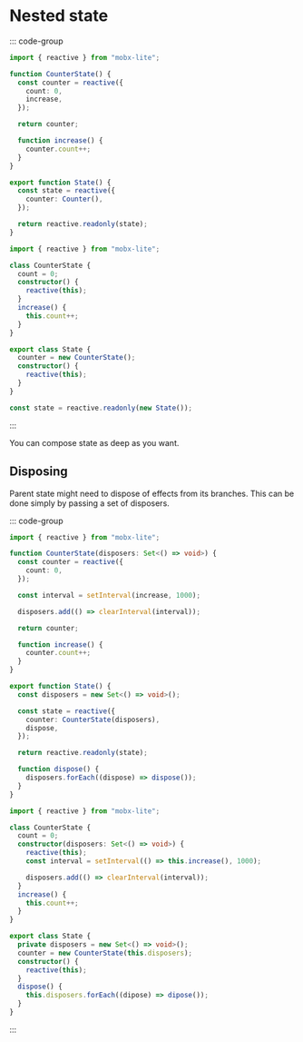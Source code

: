 # Nested state

::: code-group

```ts [Functional]
import { reactive } from "mobx-lite";

function CounterState() {
  const counter = reactive({
    count: 0,
    increase,
  });

  return counter;

  function increase() {
    counter.count++;
  }
}

export function State() {
  const state = reactive({
    counter: Counter(),
  });

  return reactive.readonly(state);
}
```

```ts [Object Oriented]
import { reactive } from "mobx-lite";

class CounterState {
  count = 0;
  constructor() {
    reactive(this);
  }
  increase() {
    this.count++;
  }
}

export class State {
  counter = new CounterState();
  constructor() {
    reactive(this);
  }
}

const state = reactive.readonly(new State());
```

:::

You can compose state as deep as you want.

## Disposing

Parent state might need to dispose of effects from its branches. This can be done simply by passing a set of disposers.

::: code-group

```ts [Functional]
import { reactive } from "mobx-lite";

function CounterState(disposers: Set<() => void>) {
  const counter = reactive({
    count: 0,
  });

  const interval = setInterval(increase, 1000);

  disposers.add(() => clearInterval(interval));

  return counter;

  function increase() {
    counter.count++;
  }
}

export function State() {
  const disposers = new Set<() => void>();

  const state = reactive({
    counter: CounterState(disposers),
    dispose,
  });

  return reactive.readonly(state);

  function dispose() {
    disposers.forEach((dispose) => dispose());
  }
}
```

```ts [Object Oriented]
import { reactive } from "mobx-lite";

class CounterState {
  count = 0;
  constructor(disposers: Set<() => void>) {
    reactive(this);
    const interval = setInterval(() => this.increase(), 1000);

    disposers.add(() => clearInterval(interval));
  }
  increase() {
    this.count++;
  }
}

export class State {
  private disposers = new Set<() => void>();
  counter = new CounterState(this.disposers);
  constructor() {
    reactive(this);
  }
  dispose() {
    this.disposers.forEach((dipose) => dipose());
  }
}
```

:::
